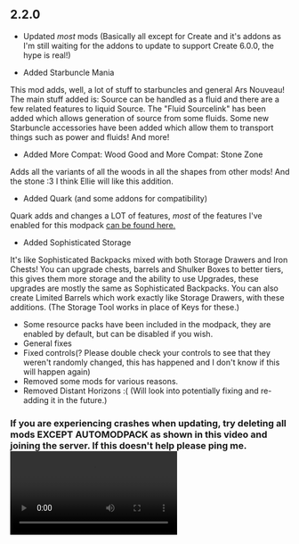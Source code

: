 ## 2.2.0
- Updated *most* mods (Basically all except for Create and it's addons as I'm still waiting for the addons to update to support Create 6.0.0, the hype is real!)

- Added Starbuncle Mania

This mod adds, well, a lot of stuff to starbuncles and general Ars Nouveau! The main stuff added is:
Source can be handled as a fluid and there are a few related features to liquid Source.
The "Fluid Sourcelink" has been added which allows generation of source from some fluids.
Some new Starbuncle accessories have been added which allow them to transport things such as power and fluids!
And more!
- Added More Compat: Wood Good and More Compat: Stone Zone

Adds all the variants of all the woods in all the shapes from other mods! And the stone :3 I think Ellie will like this addition.
- Added Quark (and some addons for compatibility)

Quark adds and changes a LOT of features, *most* of the features I've enabled for this modpack [can be found here.](https://github.com/Eeveein/KhaoSMP/blob/main/quark.md)
- Added Sophisticated Storage

It's like Sophisticated Backpacks mixed with both Storage Drawers and Iron Chests! You can upgrade chests, barrels and Shulker Boxes to better tiers, this gives them more storage and the ability to use Upgrades, these upgrades are mostly the same as Sophisticated Backpacks. You can also create Limited Barrels which work exactly like Storage Drawers, with these additions. (The Storage Tool works in place of Keys for these.)
- Some resource packs have been included in the modpack, they are enabled by default, but can be disabled if you wish.
- General fixes
- Fixed controls(? Please double check your controls to see that they weren't randomly changed, this has happened and I don't know if this will happen again)
- Removed some mods for various reasons.
- Removed Distant Horizons :( (Will look into potentially fixing and re-adding it in the future.)

### If you are experiencing crashes when updating, try deleting all mods EXCEPT AUTOMODPACK as shown in this video and joining the server. If this doesn't help please ping me. <video controls src="https://cdn.discordapp.com/attachments/1334208074369597572/1349334542468776030/20250312-1053-00.7562102.mp4?ex=67daa238&is=67d950b8&hm=09cad028b8df480e0b2ba19e761c7095bcad8309c77283a5fa17e86da3da5371&" title="Video"></video>